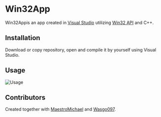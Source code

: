 # Win32App

Win32Appis an app created in [Visual Studio](https://visualstudio.microsoft.com/pl/) utilizing [Win32 API](https://docs.microsoft.com/en-us/windows/win32/) and C++.

## Installation

Download or copy repository, open and compile it by yourself using Visual Studio.

## Usage
![Usage](https://s5.gifyu.com/images/usaged6d8470beb7200f3.gif)

## Contributors
Created together with [MaestroMichael](https://github.com/MaestroMichael) and [Wasgo097](https://github.com/Wasgo097).
